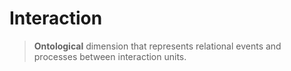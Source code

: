 # Interaction

> **Ontological** dimension that represents relational events and processes between interaction units.
